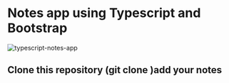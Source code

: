 # Notes app using Typescript and Bootstrap
![typescript-notes-app](https://user-images.githubusercontent.com/77038785/143424649-32ee9450-5ef8-42f9-830d-8c231194432e.png)


## Clone this repository (git clone )add your notes 
